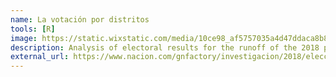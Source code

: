 ```yaml
---
name: La votación por distritos
tools: [R]
image: https://static.wixstatic.com/media/10ce98_af5757035a4d47ddaca8b84d19ad922a~mv2.png/v1/fill/w_758,h_404,al_c,q_85,usm_0.66_1.00_0.01,enc_auto/10ce98_af5757035a4d47ddaca8b84d19ad922a~mv2.png
description: Analysis of electoral results for the runoff of the 2018 presidential elections
external_url: https://www.nacion.com/gnfactory/investigacion/2018/elecciones_presidenciales/diputados/votaciones_distritos.html
---
```

